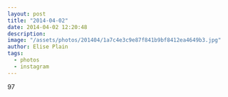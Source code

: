 ```yaml
---
layout: post
title: "2014-04-02"
date: 2014-04-02 12:20:48
description: 
image: "/assets/photos/201404/1a7c4e3c9e87f841b9bf8412ea4649b3.jpg"
author: Elise Plain
tags: 
  - photos
  - instagram
---
```


97
<p></p>

